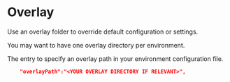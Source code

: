 # Overlay

Use an overlay folder to override default configuration or settings. 

You may want to have one overlay directory per environment. 

The entry to specify an overlay path in your environment configuration file. 

```json
    "overlayPath":"<YOUR OVERLAY DIRECTORY IF RELEVANT>",
```
